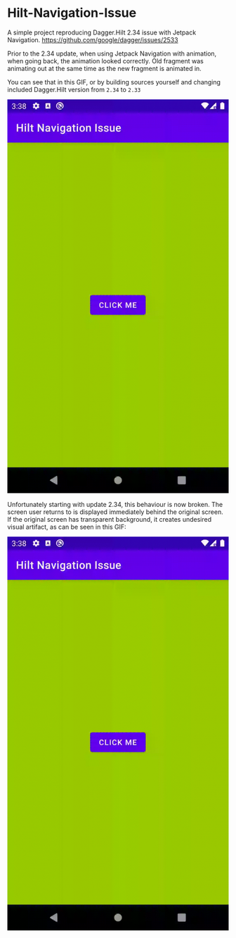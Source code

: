 # Hilt-Navigation-Issue
A simple project reproducing Dagger.Hilt 2.34 issue with Jetpack Navigation.
https://github.com/google/dagger/issues/2533


Prior to the 2.34 update, when using Jetpack Navigation with animation, when going back, the animation looked correctly.
Old fragment was animating out at the same time as the new fragment is animated in.

You can see that in this GIF, or by building sources yourself and changing included Dagger.Hilt version from `2.34` to `2.33`

![Correct Behaviour of Dagger.Hilt 2.33](https://raw.githubusercontent.com/lukas1/Hilt-Navigation-Issue/master/correct-2-33-behaviour.gif)

Unfortunately starting with update 2.34, this behaviour is now broken. The screen user returns to is displayed immediately behind the original screen.
If the original screen has transparent background, it creates undesired visual artifact, as can be seen in this GIF:

![Incorrect Behaviour of Dagger.Hilt 2.34](https://raw.githubusercontent.com/lukas1/Hilt-Navigation-Issue/master/incorrect-2-34-behaviour.gif)
